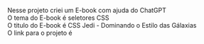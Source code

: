 Nesse projeto criei um E-book com ajuda do ChatGPT <br>
O tema do E-book é seletores CSS <br>
O titulo do E-book é CSS Jedi - Dominando o Estilo das Gálaxias <br>
O link para o projeto é 
